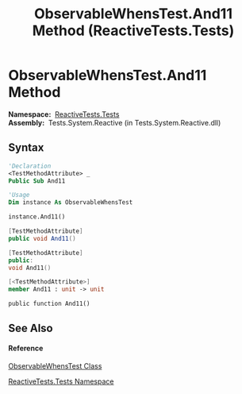 ﻿---
title: ObservableWhensTest.And11 Method  (ReactiveTests.Tests)
TOCTitle: And11 Method
ms:assetid: M:ReactiveTests.Tests.ObservableWhensTest.And11
ms:mtpsurl: https://msdn.microsoft.com/en-us/library/reactivetests.tests.observablewhenstest.and11(v=VS.103)
ms:contentKeyID: 36619179
ms.date: 06/28/2011
mtps_version: v=VS.103
f1_keywords:
- ReactiveTests.Tests.ObservableWhensTest.And11
dev_langs:
- CSharp
- JScript
- VB
- FSharp
- c++
---

# ObservableWhensTest.And11 Method

**Namespace:**  [ReactiveTests.Tests](hh289046\(v=vs.103\).md)  
**Assembly:**  Tests.System.Reactive (in Tests.System.Reactive.dll)

## Syntax

``` vb
'Declaration
<TestMethodAttribute> _
Public Sub And11
```

``` vb
'Usage
Dim instance As ObservableWhensTest

instance.And11()
```

``` csharp
[TestMethodAttribute]
public void And11()
```

``` c++
[TestMethodAttribute]
public:
void And11()
```

``` fsharp
[<TestMethodAttribute>]
member And11 : unit -> unit 
```

``` jscript
public function And11()
```

## See Also

#### Reference

[ObservableWhensTest Class](hh303102\(v=vs.103\).md)

[ReactiveTests.Tests Namespace](hh289046\(v=vs.103\).md)

